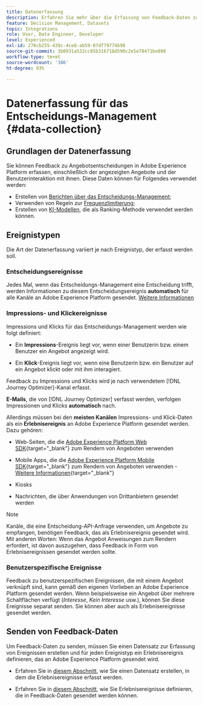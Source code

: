 ```yaml
---
title: Datenerfassung
description: Erfahren Sie mehr über die Erfassung von Feedback-Daten zum Entscheidungs-Management
feature: Decision Management, Datasets
topic: Integrations
role: User, Data Engineer, Developer
level: Experienced
exl-id: 278cb255-439c-4ce8-ab59-07df79774b98
source-git-commit: 3b0931a532cc85b316718d590c2e5e78471be890
workflow-type: tm+mt
source-wordcount: '386'
ht-degree: 93%

---
```


# Datenerfassung für das Entscheidungs-Management {#data-collection}

## Grundlagen der Datenerfassung

Sie können Feedback zu Angebotsentscheidungen in Adobe Experience Platform erfassen, einschließlich der angezeigten Angebote und der Benutzerinteraktion mit ihnen. Diese Daten können für Folgendes verwendet werden:
* Erstellen von [Berichten über das Entscheidungs-Management](../reports/get-started-events.md);
* Verwenden von Regeln zur [Frequenzlimitierung](../offer-library/add-constraints.md#capping);
* Erstellen von [KI-Modellen](../ranking/create-ranking-strategies.md), die als Ranking-Methode verwendet werden können.

## Ereignistypen

Die Art der Datenerfassung variiert je nach Ereignistyp, der erfasst werden soll.

### Entscheidungsereignisse

Jedes Mal, wenn das Entscheidungs-Management eine Entscheidung trifft, werden Informationen zu diesem Entscheidungsereignis **automatisch** für alle Kanäle an Adobe Experience Platform gesendet. [Weitere Informationen](../reports/get-started-events.md)

### Impressions- und Klickereignisse

Impressions und Klicks für das Entscheidungs-Management werden wie folgt definiert:

* Ein **Impressions**-Ereignis liegt vor, wenn einer Benutzerin bzw. einem Benutzer ein Angebot angezeigt wird.

* Ein **Klick**-Ereignis liegt vor, wenn eine Benutzerin bzw. ein Benutzer auf ein Angebot klickt oder mit ihm interagiert.

Feedback zu Impressions und Klicks wird je nach verwendetem [!DNL Journey Optimizer]-Kanal erfasst.

**E-Mails**, die von [!DNL Journey Optimizer] verfasst werden, verfolgen Impressionen und Klicks **automatisch** nach.

Allerdings müssen bei den **meisten Kanälen** Impressions- und Klick-Daten als ein **Erlebnisereignis** an Adobe Experience Platform gesendet werden. Dazu gehören:

* Web-Seiten, die die [Adobe Experience Platform Web SDK](https://experienceleague.adobe.com/docs/experience-platform/edge/home.html?lang=de){target="_blank"} zum Rendern von Angeboten verwenden

* Mobile Apps, die die [Adobe Experience Platform Mobile SDK](https://experienceleague.adobe.com/docs/platform-learn/data-collection/mobile-sdk/overview.html?lang=de){target="_blank"} zum Rendern von Angeboten verwenden - [Weitere Informationen](https://developer.adobe.com/client-sdks/documentation/adobe-journey-optimizer-decisioning/#ab-sj-tracking-servers){target="_blank"}
* Kiosks
* Nachrichten, die über Anwendungen von Drittanbietern gesendet werden
  <!--Mobile push notifications authored by [!DNL Journey Optimizer] - [Learn more](https://developer.adobe.com/client-sdks/documentation/adobe-journey-optimizer/api-reference/#handlenotificationresponse){target="_blank"}-->

>[!NOTE]
>
>Kanäle, die eine Entscheidung-API-Anfrage verwenden, um Angebote zu empfangen, benötigen Feedback, das als Erlebnisereignis gesendet wird. Mit anderen Worten: Wenn das Angebot Anweisungen zum Rendern erfordert, ist davon auszugehen, dass Feedback in Form von Erlebnisereignissen gesendet werden sollte.

### Benutzerspezifische Ereignisse

Feedback zu benutzerspezifischen Ereignissen, die mit einem Angebot verknüpft sind, kann gemäß den eigenen Vorlieben an Adobe Experience Platform gesendet werden. Wenn beispielsweise ein Angebot über mehrere Schaltflächen verfügt (*Interesse*, *Kein Interesse* usw.), können Sie diese Ereignisse separat senden. Sie können aber auch als Erlebnisereignisse gesendet werden.

## Senden von Feedback-Daten

Um Feedback-Daten zu senden, müssen Sie einen Datensatz zur Erfassung von Ereignissen erstellen und für jeden Ereignistyp ein Erlebnisereignis definieren, das an Adobe Experience Platform gesendet wird.

* Erfahren Sie in [diesem Abschnitt](create-dataset.md), wie Sie einen Datensatz erstellen, in dem die Erlebnisereignisse erfasst werden.

* Erfahren Sie in [diesem Abschnitt](schema-requirement.md), wie Sie Erlebnisereignisse definieren, die in Feedback-Daten gesendet werden können.
